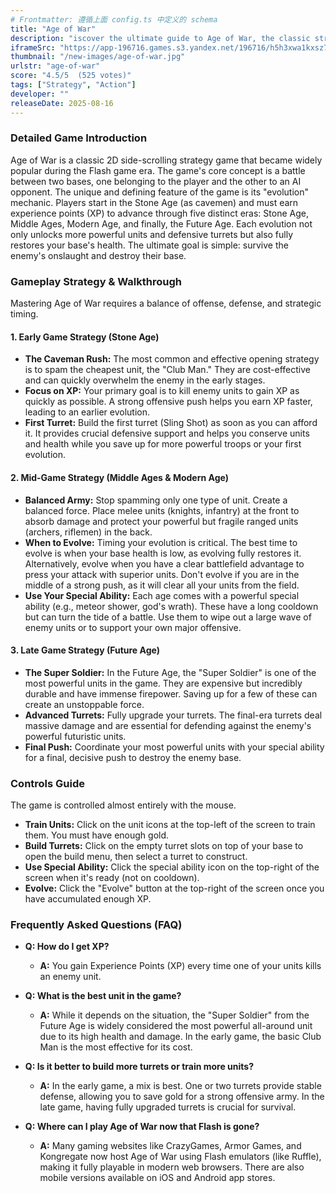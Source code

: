 ```yaml
---
# Frontmatter: 遵循上面 config.ts 中定义的 schema
title: "Age of War"
description: "iscover the ultimate guide to Age of War, the classic strategy game. Learn winning strategies, controls, and tips to evolve your army from cavemen to future warriors and dominate the battlefield."
iframeSrc: "https://app-196716.games.s3.yandex.net/196716/h5h3xwa1kxsz7wcma59tvvmko0zorc80/index.html"
thumbnail: "/new-images/age-of-war.jpg"
urlstr: "age-of-war"
score: "4.5/5  (525 votes)"
tags: ["Strategy", "Action"]
developer: ""
releaseDate: 2025-08-16
---
```


### Detailed Game Introduction

Age of War is a classic 2D side-scrolling strategy game that became widely popular during the Flash game era. The game's core concept is a battle between two bases, one belonging to the player and the other to an AI opponent. The unique and defining feature of the game is its "evolution" mechanic. Players start in the Stone Age (as cavemen) and must earn experience points (XP) to advance through five distinct eras: Stone Age, Middle Ages, Modern Age, and finally, the Future Age. Each evolution not only unlocks more powerful units and defensive turrets but also fully restores your base's health. The ultimate goal is simple: survive the enemy's onslaught and destroy their base.

### Gameplay Strategy & Walkthrough

Mastering Age of War requires a balance of offense, defense, and strategic timing.

#### 1. Early Game Strategy (Stone Age)
*   **The Caveman Rush:** The most common and effective opening strategy is to spam the cheapest unit, the "Club Man." They are cost-effective and can quickly overwhelm the enemy in the early stages.
*   **Focus on XP:** Your primary goal is to kill enemy units to gain XP as quickly as possible. A strong offensive push helps you earn XP faster, leading to an earlier evolution.
*   **First Turret:** Build the first turret (Sling Shot) as soon as you can afford it. It provides crucial defensive support and helps you conserve units and health while you save up for more powerful troops or your first evolution.

#### 2. Mid-Game Strategy (Middle Ages & Modern Age)
*   **Balanced Army:** Stop spamming only one type of unit. Create a balanced force. Place melee units (knights, infantry) at the front to absorb damage and protect your powerful but fragile ranged units (archers, riflemen) in the back.
*   **When to Evolve:** Timing your evolution is critical. The best time to evolve is when your base health is low, as evolving fully restores it. Alternatively, evolve when you have a clear battlefield advantage to press your attack with superior units. Don't evolve if you are in the middle of a strong push, as it will clear all your units from the field.
*   **Use Your Special Ability:** Each age comes with a powerful special ability (e.g., meteor shower, god's wrath). These have a long cooldown but can turn the tide of a battle. Use them to wipe out a large wave of enemy units or to support your own major offensive.

#### 3. Late Game Strategy (Future Age)
*   **The Super Soldier:** In the Future Age, the "Super Soldier" is one of the most powerful units in the game. They are expensive but incredibly durable and have immense firepower. Saving up for a few of these can create an unstoppable force.
*   **Advanced Turrets:** Fully upgrade your turrets. The final-era turrets deal massive damage and are essential for defending against the enemy's powerful futuristic units.
*   **Final Push:** Coordinate your most powerful units with your special ability for a final, decisive push to destroy the enemy base.

### Controls Guide

The game is controlled almost entirely with the mouse.

*   **Train Units:** Click on the unit icons at the top-left of the screen to train them. You must have enough gold.
*   **Build Turrets:** Click on the empty turret slots on top of your base to open the build menu, then select a turret to construct.
*   **Use Special Ability:** Click the special ability icon on the top-right of the screen when it's ready (not on cooldown).
*   **Evolve:** Click the "Evolve" button at the top-right of the screen once you have accumulated enough XP.

### Frequently Asked Questions (FAQ)

*   **Q: How do I get XP?**
    *   **A:** You gain Experience Points (XP) every time one of your units kills an enemy unit.

*   **Q: What is the best unit in the game?**
    *   **A:** While it depends on the situation, the "Super Soldier" from the Future Age is widely considered the most powerful all-around unit due to its high health and damage. In the early game, the basic Club Man is the most effective for its cost.

*   **Q: Is it better to build more turrets or train more units?**
    *   **A:** In the early game, a mix is best. One or two turrets provide stable defense, allowing you to save gold for a strong offensive army. In the late game, having fully upgraded turrets is crucial for survival.

*   **Q: Where can I play Age of War now that Flash is gone?**
    *   **A:** Many gaming websites like CrazyGames, Armor Games, and Kongregate now host Age of War using Flash emulators (like Ruffle), making it fully playable in modern web browsers. There are also mobile versions available on iOS and Android app stores.
